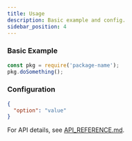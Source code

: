 ```yaml
---
title: Usage
description: Basic example and config.
sidebar_position: 4
---
```


### Basic Example

```js
const pkg = require('package-name');
pkg.doSomething();
```

### Configuration

```json
{
  "option": "value"
}
```

For API details, see [API_REFERENCE.md](API_REFERENCE.md).
